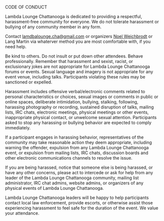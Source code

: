 CODE OF CONDUCT

Lambda Lounge Chattanooga is dedicated to providing a respectful, harassment-free community for everyone. We do not tolerate harassment or bullying of any community member in any form. 

Contact <a href="mailto://lamdbalounge.cha@gmail.com">lamdbalounge.cha@gmail.com</a> or  organizers <a href="http://noel.weichbrodt.org/about">Noel Weichbrodt</a> or Lang Martin via whaterver method you are most comfortable with, if you need help.

Be kind to others. Do not insult or put down other attendees. Behave professionally. Remember that harassment and sexist, racist, or exclusionary jokes are not appropriate for Lambda Lounge Chattanooga forums or events. Sexual language and imagery is not appropriate for any event venue, including talks. Participants violating these rules may be sanctioned or expelled. 

Harassment includes offensive verbal/electronic comments related to personal characteristics or choices, sexual images or comments in public or online spaces, deliberate intimidation, bullying, stalking, following, harassing photography or recording, sustained disruption of talks, mailing lists, IRC chats, electronic meetings, physical meetings or other events, inappropriate physical contact, or unwelcome sexual attention. Participants asked to stop any harassing or bullying behavior are expected to comply immediately.

If a participant engages in harassing behavior, representatives of the community may take reasonable action they deem appropriate, including warning the offender, expulsion from any Lambda Lounge Chattanooga event, or expulsion from mailing lists, IRC chats, discussion boards and other electronic communications channels to resolve the issue.

If you are being harassed, notice that someone else is being harassed, or have any other concerns, please act to intercede or ask for help from any leader of the Lambda Lounge Chattanooga community, mailing list administrator, IRC chat admins, website admins, or organizers of any physical events of Lambda Lounge Chattanooga.

Lambda Lounge Chattanooga leaders will be happy to help participants contact local law enforcement, provide escorts, or otherwise assist those experiencing harassment to feel safe for the duration of the event. We value your attendance.

We expect participants to follow these rules at all venues and related social events.

This Code of Conduct has been adapted from PyLadies (http://www.pyladies.com/CodeOfConduct/) & Heroku (https://www.heroku.com/policy/events) and is licensed under a Creative Commons Attribution-Share Alike 3.0 Unported license (http://creativecommons.org/licenses/by-sa/3.0/).

